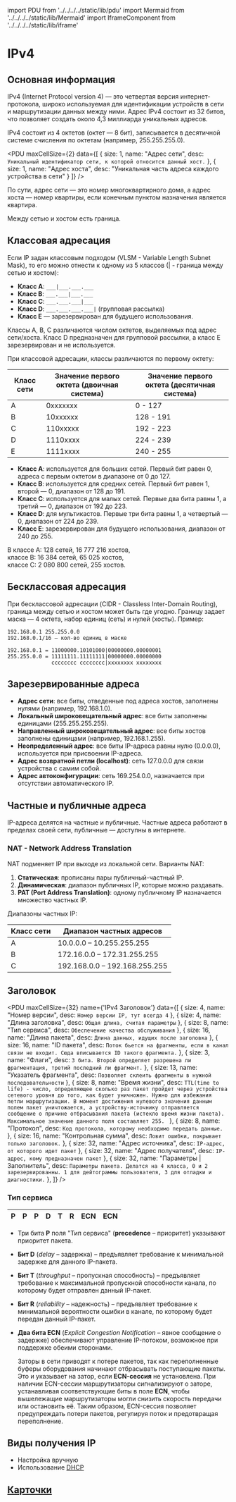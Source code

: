 import PDU from '../../../../static/lib/pdu'
import Mermaid from '../../../../static/lib/Mermaid'
import IframeComponent from '../../../../static/lib/iframe'


# IPv4

## Основная информация

IPv4 (Internet Protocol version 4) — это четвертая версия интернет-протокола, широко используемая для идентификации устройств в сети и маршрутизации данных между ними. Адрес IPv4 состоит из 32 битов, что позволяет создать около 4,3 миллиарда уникальных адресов.

IPv4 состоит из 4 октетов (октет — 8 бит), записывается в десятичной системе счисления по октетам (например, 255.255.255.0).

<PDU maxCellSize={2} data={[
    { 
        size: 1, 
        name: "Адрес сети", 
        desc: `Уникальный идентификатор сети, к которой относится данный хост.`
    },
    { 
        size: 1, 
        name: "Адрес хоста", 
        desc: "Уникальная часть адреса каждого устройства в сети" 
    }
]} />


По сути, адрес сети — это номер многоквартирного дома, а адрес хоста — номер квартиры, если конечным пунктом назначения является квартира.

Между сетью и хостом есть граница.

## Классовая адресация

Если IP задан классовым подходом (VLSM - Variable Length Subnet Mask), то его можно отнести к одному из 5 классов (| - граница между сетью и хостом):

- **Класс A**: `___|___.___.___`
- **Класс B**: `___.___|___.___`
- **Класс C**: `___.___.___|___`
- **Класс D**: `___.___.___.___|` (групповая рассылка)
- **Класс E** — зарезервирован для будущего использования.

Классы A, B, C различаются числом октетов, выделяемых под адрес сети/хоста. Класс D предназначен для групповой рассылки, а класс E зарезервирован и не используется.

При классовой адресации, классы различаются по первому октету:

| Класс сети | Значение первого октета (двоичная система) | Значение первого октета (десятичная система) |
|------------|--------------------------------------------|---------------------------------------------|
| A          | 0xxxxxxx                                   | 0 - 127                                     |
| B          | 10xxxxxx                                   | 128 - 191                                   |
| C          | 110xxxxx                                   | 192 - 223                                   |
| D          | 1110xxxx                                   | 224 - 239                                   |
| E          | 1111xxxx                                   | 240 - 255                                   |

- **Класс A**: используется для больших сетей. Первый бит равен 0, адреса с первым октетом в диапазоне от 0 до 127.
- **Класс B**: используется для средних сетей. Первый бит равен 1, второй — 0, диапазон от 128 до 191.
- **Класс C**: используется для малых сетей. Первые два бита равны 1, а третий — 0, диапазон от 192 до 223.
- **Класс D**: для мультикастов. Первые три бита равны 1, а четвертый — 0, диапазон от 224 до 239.
- **Класс E**: зарезервирован для будущего использования, диапазон от 240 до 255.

В классе A: 128 сетей, 16 777 216 хостов,  
классе B: 16 384 сетей, 65 025 хостов,  
классе C: 2 080 800 сетей, 255 хостов.

## Бесклассовая адресация

При бесклассовой адресации (CIDR - Classless Inter-Domain Routing), граница между сетью и хостом может быть где угодно. Границу задает маска — 4 октета, набор единиц (сеть) и нулей (хосты). Пример:

```plaintext
192.168.0.1 255.255.0.0
192.168.0.1/16 — кол-во единиц в маске

192.168.0.1 = 11000000.10101000|00000000.00000001
255.255.0.0 = 11111111.11111111|00000000.00000000
              cccccccc cccccccc|хххххххх хххххххх
```

## Зарезервированные адреса

- **Адрес сети**: все биты, отведенные под адреса хостов, заполнены нулями (например, 192.168.1.0).
- **Локальный широковещательный адрес**: все биты заполнены единицами (255.255.255.255).
- **Направленный широковещательный адрес**: все биты хостов заполнены единицами (например, 192.168.1.255).
- **Неопределенный адрес**: все биты IP-адреса равны нулю (0.0.0.0), используется при присвоении IP-адреса.
- **Адрес возвратной петли (localhost)**: сеть 127.0.0.0 для связи устройства с самим собой.
- **Адрес автоконфигурации**: сеть 169.254.0.0, назначается при отсутствии автоматического IP.

## Частные и публичные адреса

IP-адреса делятся на частные и публичные. Частные адреса работают в пределах своей сети, публичные — доступны в интернете.

### NAT - Network Address Translation

NAT подменяет IP при выходе из локальной сети. Варианты NAT:

1. **Статическая**: прописаны пары публичный-частный IP.
2. **Динамическая**: диапазон публичных IP, которые можно раздавать.
3. **PAT (Port Address Translation)**: одному публичному IP назначается множество частных IP.

Диапазоны частных IP:

| Класс сети | Диапазон частных адресов          |
|------------|-----------------------------------|
| A          | 10.0.0.0 – 10.255.255.255        |
| B          | 172.16.0.0 – 172.31.255.255      |
| C          | 192.168.0.0 – 192.168.255.255    |

## Заголовок

<PDU maxCellSize={32} name={'IPv4 Заголовок'} data={[
    { 
        size: 4, 
        name: "Номер версии", 
        desc: `Номер версии IP, тут всегда 4`
    },
    { 
        size: 4, 
        name: "Длина заголовка", 
        desc: `Общая длина, считая параметры`
    },
    { 
        size: 8, 
        name: "Тип сервиса", 
        desc: `Обеспечение качества обслуживания`
    },
    { 
        size: 16, 
        name: "Длина пакета", 
        desc: `Длина данных, идущих после заголовка`
    },
    { 
        size: 16, 
        name: "ID пакета", 
        desc: `Поток бьется на фрагменты, если в канал связи не входит. Сюда вписывается ID такого фрагмента.`
    },
    { 
        size: 3, 
        name: "Флаги", 
        desc: `3 бита. Второй определяет разрешена ли фрагментация, третий последний ли фрагмент.`
    },
    { 
        size: 13, 
        name: "Указатель фрагмента", 
        desc: `Позволяет склеить фрагменты в нужной последовательности`
    },
    { 
        size: 8, 
        name: "Время жизни", 
        desc: `TTL(time to life) - число, определяющее сколько раз пакет пройдет через устройства сетевого уровня до того, как будет уничножен. Нужно для избежания петли маршрутизации. В момент достижения нулевого значения данным полем пакет уничтожается, а устройству-источнику отправляется сообщение о причине отбрасывания пакета (истекло время жизни пакета). Максимальное значение данного поля составляет 255. `
    },
    { 
        size: 8, 
        name: "Протокол", 
        desc: `Код протокола, которому необходимо передать данные.`
    },
    { 
        size: 16, 
        name: "Контрольная сумма", 
        desc: `Ловит ошибки, покрывает только заголовок.`
    },
    { 
        size: 32, 
        name: "Адрес источника", 
        desc: `IP-адрес, от которого идет пакет`
    },
    { 
        size: 32, 
        name: "Адрес получателя", 
        desc: `IP-адрес, кому предназначен пакет`
    },
    { 
        size: 32, 
        name: "Параметры | Заполнитель", 
        desc: `Параметры пакета. Делатся на 4 класса, 0 и 2 зарезервированны. 1 для дейтограммы пользователя, 3 для отладки и диагностики.`
    },
]} />

### Тип сервиса

|P|P|P|D|T|R|ECN|ECN|
|-|-|-|-|-|-|---|---|

- Три бита **P** поля "Тип сервиса" (**precedence** – приоритет) указывают приоритет пакета.
- **Бит D** (*delay* – задержка) – предъявляет требование к минимальной задержке для данного IP-пакета.
- **Бит T** (*throughput* – пропускная способность) – предъявляет требование к максимальной пропускной способности канала, по которому будет отправлен данный IP-пакет.
- **Бит R** (*reliability* – надежность) – предъявляет требование к минимальной вероятности ошибки в канале, по которому будет передан данный IP-пакет.
- **Два бита ECN** (*Explicit Congestion Notification* – явное сообщение о задержке) обеспечивают управление IP-потоком, возможное при поддержке обеими сторонами.

  Заторы в сети приводят к потере пакетов, так как переполненные буферы оборудования начинают отбрасывать поступающие пакеты. Это и указывает на затор, если **ECN-сессия** не установлена. При наличии ECN-сессии маршрутизаторы сигнализируют о заторе, устанавливая соответствующие биты в поле **ECN**, чтобы вышележащие маршрутизаторы могли снизить скорость передачи или остановить её. Таким образом, ECN-сессия позволяет предупреждать потери пакетов, регулируя поток и предотвращая переполнение.


## Виды получения IP

- Настройка вручную 
- Использование [DHCP](./dhcp.md)


## [Карточки](https://app.quenti.io/cm3guvwhf003cmh0c2tsoch9b)
<IframeComponent link="https://app.quenti.io/cm3guvwhf003cmh0c2tsoch9b"/>
